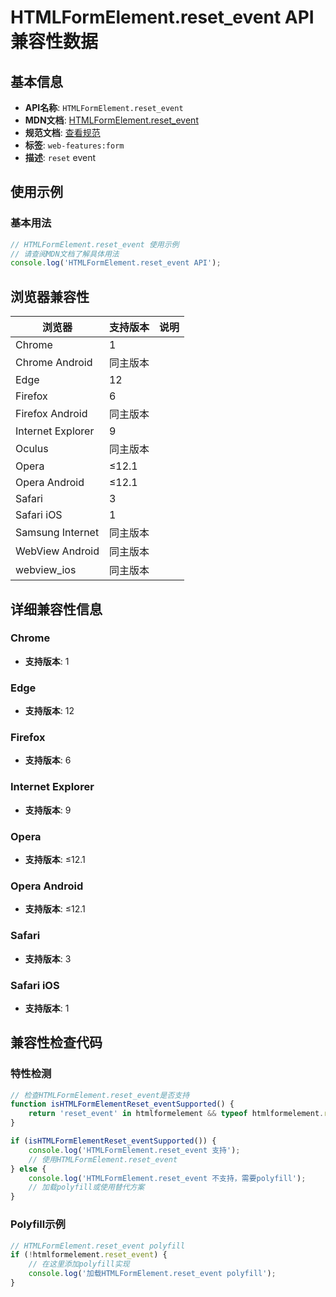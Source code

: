 # HTMLFormElement.reset_event API 兼容性数据

## 基本信息

- **API名称**: `HTMLFormElement.reset_event`
- **MDN文档**: [HTMLFormElement.reset_event](https://developer.mozilla.org/docs/Web/API/HTMLFormElement/reset_event)
- **规范文档**: [查看规范](https://html.spec.whatwg.org/multipage/indices.html#event-reset)
- **标签**: `web-features:form`
- **描述**: `reset` event

## 使用示例

### 基本用法

```javascript
// HTMLFormElement.reset_event 使用示例
// 请查阅MDN文档了解具体用法
console.log('HTMLFormElement.reset_event API');
```

## 浏览器兼容性

| 浏览器 | 支持版本 | 说明 |
|--------|----------|------|
| Chrome | 1 |  |
| Chrome Android | 同主版本 |  |
| Edge | 12 |  |
| Firefox | 6 |  |
| Firefox Android | 同主版本 |  |
| Internet Explorer | 9 |  |
| Oculus | 同主版本 |  |
| Opera | ≤12.1 |  |
| Opera Android | ≤12.1 |  |
| Safari | 3 |  |
| Safari iOS | 1 |  |
| Samsung Internet | 同主版本 |  |
| WebView Android | 同主版本 |  |
| webview_ios | 同主版本 |  |

## 详细兼容性信息

### Chrome

- **支持版本**: 1

### Edge

- **支持版本**: 12

### Firefox

- **支持版本**: 6

### Internet Explorer

- **支持版本**: 9

### Opera

- **支持版本**: ≤12.1

### Opera Android

- **支持版本**: ≤12.1

### Safari

- **支持版本**: 3

### Safari iOS

- **支持版本**: 1

## 兼容性检查代码

### 特性检测

```javascript
// 检查HTMLFormElement.reset_event是否支持
function isHTMLFormElementReset_eventSupported() {
    return 'reset_event' in htmlformelement && typeof htmlformelement.reset_event === 'function';
}

if (isHTMLFormElementReset_eventSupported()) {
    console.log('HTMLFormElement.reset_event 支持');
    // 使用HTMLFormElement.reset_event
} else {
    console.log('HTMLFormElement.reset_event 不支持，需要polyfill');
    // 加载polyfill或使用替代方案
}
```

### Polyfill示例

```javascript
// HTMLFormElement.reset_event polyfill
if (!htmlformelement.reset_event) {
    // 在这里添加polyfill实现
    console.log('加载HTMLFormElement.reset_event polyfill');
}
```

